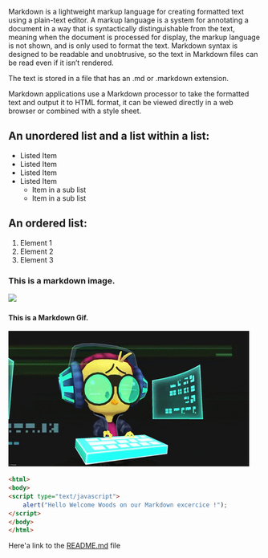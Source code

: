 Markdown is a lightweight markup language for creating formatted text using a plain-text editor. A markup language is a system for annotating a document in a way that is syntactically distinguishable from the text, meaning when the document is processed for display, the markup language is not shown, and is only used to format the text.
Markdown syntax is designed to be readable and unobtrusive, so the text in Markdown files can be read even if it isn’t rendered.

The text is stored in a file that has an .md or .markdown extension. 

Markdown applications use a Markdown processor to take the formatted text and output it to HTML format, it can be viewed directly in a web browser or combined with a style sheet.

## An unordered list and a list within a list:

<ul> 
    <li>Listed Item</li>
    <li>Listed Item</li>
    <li>Listed Item</li>
    <li>Listed Item
        <ul>
    		<li>Item in a sub list</li>
    		<li>Item in a sub list</li>
    	</ul>
    </li>
</ul>

## An ordered list:

<ol> 
    <li>Element 1</li>
    <li>Element 2</li>
    <li>Element 3</li>
 </ol>


### This is a markdown image.

![](https://github.com/Olivier-BeCode/exercise-markdown/blob/pat/assets/1200px-Markdown-mark.svg.png)

#### This is a Markdown Gif.

![](assets/coder.gif)

```html
<html>
<body>
<script type="text/javascript">
    alert("Hello Welcome Woods on our Markdown excercice !");
</script>
</body>
</html>    
```

Here'a link to the [README.md](https://github.com/Olivier-BeCode/exercise-markdown/blob/master/README.md) file

